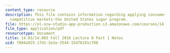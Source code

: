 ```yaml
---
content_type: resource
description: This file contains information regarding applying consumer theory to
  competitive markets-the United States sugar program.
file: https://ol-ocw-studio-app-production.s3.amazonaws.com/courses/14-03-microeconomic-theory-and-public-policy-fall-2016/f804a92517d12e1e354415d76191c768_MIT14_03F16_lec8Part1.pdf
file_type: application/pdf
resourcetype: Document
title: 14.03/14.003 Fall 2016 Lecture 8 Part 1 Notes
uid: f804a925-17d1-2e1e-3544-15d76191c768
---
```

